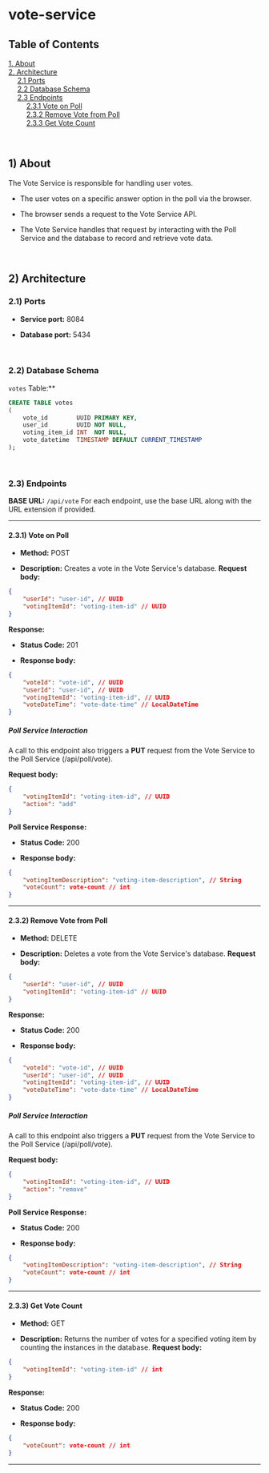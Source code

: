 # vote-service

## Table of Contents

[1. About](#1-about)  
[2. Architecture](#2-architecture)  
&emsp; [2.1 Ports](#21-ports)  
&emsp; [2.2 Database Schema](#22-database-schema)  
&emsp; [2.3 Endpoints](#23-endpoints)  
&emsp; &emsp; [2.3.1 Vote on Poll](#231-vote-on-poll)  
&emsp; &emsp; [2.3.2 Remove Vote from Poll](#232-remove-vote-from-poll)  
&emsp; &emsp; [2.3.3 Get Vote Count](#233-get-vote-count)

<br />

## 1) About

The Vote Service is responsible for handling user votes.

- The user votes on a specific answer option in the poll via the browser.

- The browser sends a request to the Vote Service API.

- The Vote Service handles that request by interacting with the Poll Service and the database to record and retrieve vote data.

<br />



## 2) Architecture
### 2.1) Ports

- **Service port:**  8084

- **Database port:**  5434

<br />


### 2.2) Database Schema
`votes` Table:**

```sql
CREATE TABLE votes
(
    vote_id        UUID PRIMARY KEY,
    user_id        UUID NOT NULL,
    voting_item_id INT  NOT NULL,
    vote_datetime  TIMESTAMP DEFAULT CURRENT_TIMESTAMP
);
```

<br />

### 2.3) Endpoints
**BASE URL:**  `/api/vote`
For each endpoint, use the base URL along with the URL extension if provided.

---

#### 2.3.1) Vote on Poll

- **Method:**  POST

- **Description:**  Creates a vote in the Vote Service's database.
  **Request body:**

```json
{
    "userId": "user-id", // UUID
    "votingItemId": "voting-item-id" // UUID
}
```
**Response:**
- **Status Code:**  201

- **Response body:**


```json
{
    "voteId": "vote-id", // UUID
    "userId": "user-id", // UUID
    "votingItemId": "voting-item-id", // UUID
    "voteDateTime": "vote-date-time" // LocalDateTime
}
```

##### Poll Service Interaction
A call to this endpoint also triggers a **PUT**  request from the Vote Service to the Poll Service (/api/poll/vote).

**Request body:**

```json
{
    "votingItemId": "voting-item-id", // UUID
    "action": "add"
}
```
**Poll Service Response:**
- **Status Code:**  200

- **Response body:**

```json
{
    "votingItemDescription": "voting-item-description", // String
    "voteCount": vote-count // int
}
```

---

#### 2.3.2) Remove Vote from Poll

- **Method:**  DELETE

- **Description:**  Deletes a vote from the Vote Service's database.
  **Request body:**

```json
{
    "userId": "user-id", // UUID
    "votingItemId": "voting-item-id" // UUID
}
```
**Response:**
- **Status Code:**  200

- **Response body:**


```json
{
    "voteId": "vote-id", // UUID
    "userId": "user-id", // UUID
    "votingItemId": "voting-item-id", // UUID
    "voteDateTime": "vote-date-time" // LocalDateTime
}
```

##### Poll Service Interaction
A call to this endpoint also triggers a **PUT**  request from the Vote Service to the Poll Service (/api/poll/vote).

**Request body:**

```json
{
    "votingItemId": "voting-item-id", // UUID
    "action": "remove"
}
```
**Poll Service Response:**
- **Status Code:**  200

- **Response body:**


```json
{
    "votingItemDescription": "voting-item-description", // String
    "voteCount": vote-count // int
}
```

---

#### 2.3.3) Get Vote Count

- **Method:**  GET

- **Description:**  Returns the number of votes for a specified voting item by counting the instances in the database.
  **Request body:**

```json
{
    "votingItemId": "voting-item-id" // int
}
```
**Response:**
- **Status Code:**  200

- **Response body:**


```json
{
    "voteCount": vote-count // int
}
```

---